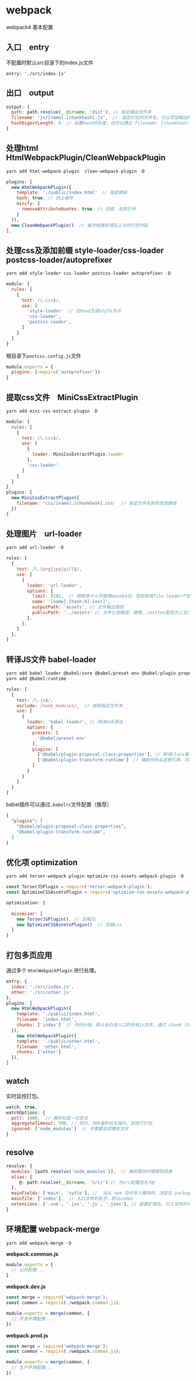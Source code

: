 # webpack
webpack4 基本配置

## 入口　entry
不配置时默认src目录下的index.js文件
```ｊｓ
entry: './src/index.js'
```

## 出口　output
```js
output: {
  path: path.resolve(__dirname, 'dist'), // 指定输出文件夹
  filename: 'js/[name].[chunkhash].js',　//　指定打包的文件名，可以添加输出的路径 chunkhash 可以防止缓存　页面改动时，每次构建的hash都不一样
  hashDigestLength: 8  // 设置hash的长度，也可以通过 filename: [chunkhash:8]　设置
}
```

## 处理html HtmlWebpackPlugin/CleanWebpackPlugin
```js
yarn add html-webpack-plugin  clean-webpack-plugin -D

plugins: [
  new HtmlWebpackPlugin({
    template: './public/index.html'　// 指定模板
    hash: true, // 防止缓存
    minify: {
      removeAttributeQuotes: true  // 压缩　去除引号
    }
  }),
  new CleanWebpackPlugin()  // 每次构建前清空上次的打包内容
],
```

## 处理css及添加前缀 style-loader/css-loader　postcss-loader/autoprefixer
```js
yarn add style-loader css-loader postcss-loader autoprefixer -D

module: {
  rules: [
    {
      test: /\.css$/,
      use: [
        'style-loader'　// 在head生成style节点
        'css-loader', 
        'postcss-loader',
      ] 
    }
  ]
}
```

根目录下`postcss.config.js`文件
```js
module.exports = {
  plugins: [require('autoprefixer')]
}
```

## 提取css文件　MiniCssExtractPlugin
```js
yarn add mini-css-extract-plugin -D

module: {
  rules: [
    {
      test: /\.css$/,
      use: [
        {
          loader: MiniCssExtractPlugin.loader
        },
        'css-loader'
      ] 
    }
  ]
}
plugins: [
  new MiniCssExtractPlugin({
    filename: 'css/[name].[chunkhash].css'  // 指定文件名称及存放路径
  })
]
```

## 处理图片　url-loader
```js
yarn add url-loader -D

rules: [
  {
    test: /\.(png|jpg|gif)$/,
    use: [
      {
        loader: 'url-loader',
        options: {
          limit: 8192,  // 限制多少ｋ内使用base64位，否则使用file-loader产生一张真实的图片
          name: '[name].[hash:8].[ext]',
          outputPath: 'assets', // 文件输出路径
          publicPath: '../assets' // 文件引用路径，使用../asstes是因为上文css文件打包在css文件夹内。不返回上层目录，图片引用地址会在css目录下。
        },
      },
    ]
  },
]
```

## 转译JS文件 babel-loader
```js
yarn add babel-loader @babel/core @babel/preset-env @babel/plugin-proposal-class-properties　@babel/plugin-transform-runtime -D
yarn add @babel/runtime

rules: [
  {
    test: /\.js$/,
    exclude: /node_modules/,  // 排除指定文件夹
    use: [
      {
        loader: 'babel-loader', // 转译es6语法
        options: {
          presets: [
            '@babel/preset-env'
          ],
          plugins: [
            ['@babel/plugin-proposal-class-properties'], // 转译class类
            ['@babel/plugin-transform-runtime']　// 辅助代码从这里引用，可以减少代码体积
          ]
        }
      }
    ]
  }
]
```
babel插件可以通过`.babelrc`文件配置（推荐）
```JSON
{
  "plugins": [
    "@babel/plugin-proposal-class-properties",
    "@babel/plugin-transform-runtime",
  ]
}
```

## 优化项 optimization
```js
yarn add terser-webpack-plugin optimize-css-assets-webpack-plugin -D

const TerserJSPlugin = require('terser-webpack-plugin');
const OptimizeCSSAssetsPlugin = require('optimize-css-assets-webpack-plugin');

optimization: {
    
  minimizer: [
    new TerserJSPlugin(), // 压缩JS
    new OptimizeCSSAssetsPlugin()  // 压缩css
  ]
}
```

## 打包多页应用
通过多个 `HtmlWebpackPlugin` 进行处理。  

```js
entry: {
  index: './src/index.js',
  other: './src/other.js'
},
plugins: [
  new HtmlWebpackPlugin({
    template: './public/index.html',
    filename: 'index.html',
    chunks: ['index']  // 代码分块。默认会引进入口的所有js文件，通过 chunk 只引入自己想要的
  }),
    new HtmlWebpackPlugin({
    template: './public/other.html',
    filename: 'other.html',
    chunks: ['other']
  }),
]
```

## watch
实时监控打包。

```js
watch: true,
watchOptions: {
  poll: 1000,  // 每秒检查一次变动
  aggregateTimeout: 500, // 防抖，500毫秒后无操作，则进行打包
  ignored: ['node_modules']  // 不需要监控哪些文件
}
```

## resolve
```js
resolve: {
  modules: [path.resolve('node_modules')],  // 解析模块时搜索的目录
  alias: {
     @: path.resolve(__dirname, 'src/') // 为src配置别名为@
  },
  mainFields: ['main', 'sytle'], //  当从 npm 包中导入模块时，决定在 package.json 中使用哪个字段导入模块。优先查找左边。
  mainfile: ['index'],  // 入口文件的名字，默认index
  extensions: ['.vue', '.jsx', '.js', '.json'], // 配置扩展名，引入文件时可以不用写配置的扩展名
}
```

## 环境配置 webpack-merge
`yarn add webpack-merge -D ` 

**webpack.common.js**
```js
module.exports = {
  // 公共配置...
}
```  

**webpack.dev.js**  
```js
const merge = require('webpack-merge');
const common = require(./webpack.common.js);

module.exports = merge(common, {
  // 开发环境配置...
})
```  

**webpack.prod.js**  
```js
const merge = require('webpack-merge');
const common = require(./webpack.common.js);

module.exports = merge(common, {
  // 生产环境配置...
})
```
